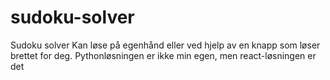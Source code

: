 # sudoku-solver
Sudoku solver
Kan løse på egenhånd eller ved hjelp av en knapp som løser brettet for deg. 
Pythonløsningen er ikke min egen, men react-løsningen er det

